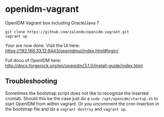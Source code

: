 # openidm-vagrant
OpenIDM Vagrant box including Oracle/Java 7

    git clone https://github.com/zalando/openidm-vagrant.git
    vagrant up

Your are now done. Visit the UI here:
https://192.168.33.12:8443/openidmui/index.html#login/

Full docu of OpenIDM here: http://docs.forgerock.org/en/openidm/3.1.0/install-guide/index.html

## Troubleshooting
Sometimes the bootstrap script does not like to recognize the inserted crontab. Should this be the case just do a `sudo /opt/openidm/startup.sh` to start OpenIDM from within vagrant.
Or you uncomment the cron insertion in the bootstrap file and do a `vagrant destroy` and `vagrant up`.
